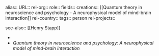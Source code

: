 alias::
URL::
rel-org::
role::
fields::
creations:: [[Quantum theory in neuroscience and psychology - A neurophysical model of mind-brain interaction]]
rel-country::
tags:: person
rel-projects::

see-also:: [[Henry Stapp]]

-
- *Quantum theory in neuroscience and psychology: A neurophysical model of mind-brain interaction*
